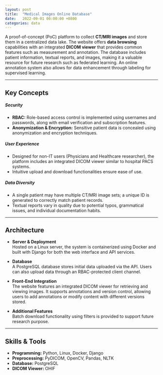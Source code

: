```yaml
---
layout: post
title:  "Medical Images Online Database"
date:   2022-09-01 00:00:00 +0800
categories: data
---
```

A proof-of-concept (PoC) platform to collect **CT/MRI images** and store them in a centralized data lake. The website offers **data browsing** capabilities with an integrated **DICOM viewer** that provides common features such as measurement and annotation. The database includes patient information, textual reports, and images, making it a valuable resource for future research such as federated learning. An online annotation system also allows for data enhancement through labeling for supervised learning.

---

## Key Concepts

##### Security
- **RBAC:** Role-based access control is implemented using usernames and passwords, along with email verification and subscription features.
- **Anonymization & Encryption:** Sensitive patient data is concealed using anonymization and encryption techniques.

##### User Experience
- Designed for non-IT users (Physicians and Healthcare researcher), the platform includes an integrated DICOM viewer similar to hospital PACS systems.
- Intuitive upload and download functionalities ensure ease of use.

##### Data Diversity
- A single patient may have multiple CT/MRI image sets; a unique ID is generated to correctly match patient records.
- Textual reports vary in quality due to potential typos, grammatical issues, and individual documentation habits.

---
## Architecture

- **Server & Deployment**  
  Hosted on a Linux server, the system is containerized using Docker and built with Django for both the web interface and API services.
  
- **Database**  
  A PostgreSQL database stores initial data uploaded via the API. Users can also upload data through an RBAC-protected client channel.
  
- **Front-End Integration**  
  The website features an integrated DICOM viewer for retrieving and viewing images. It supports annotations and version control, allowing users to add annotations or modify content with different versions stored.
  
- **Additional Features**  
  Batch download functionality using filters is provided to support future research purpose.

---

## Skills & Tools
- **Programming:** Python, Linux, Docker, Django  
- **Preprocessing:** PyDICOM, OpenCV, Pandas, NLTK  
- **Database:** PostgreSQL  
- **DICOM Viewer:** OHIF


